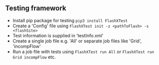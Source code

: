 ## Testing framework

- Install pip package for testing `pip3 install FlashXTest`
- Create a 'Config' file using `FlashXTest init -z <pathToFlash> -s <flashSite>`
- Test information is supplied in 'testInfo.xml'
- Create a single job file e.g. 'All' or separate job files like 'Grid', 'incompFlow'
- Run a job file with tests using `FlashXTest run All` or `FlashXTest run Grid incompFlow` etc.
